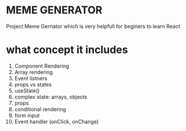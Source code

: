 # MEME GENERATOR             
Project Meme Gernator which is very helpfull for beginers to learn React 

# what concept it includes 
1. Component Rendering
2. Array rendering 
3. Event listners
4. props vs states 
5. useState()
6. complex state: arrays, objects
7. props
8. conditional rendering 
9. form input 
10. Event handler (onClick, onChange)
